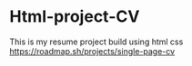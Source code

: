 # Html-project-CV
This is my resume project build using html css
https://roadmap.sh/projects/single-page-cv
